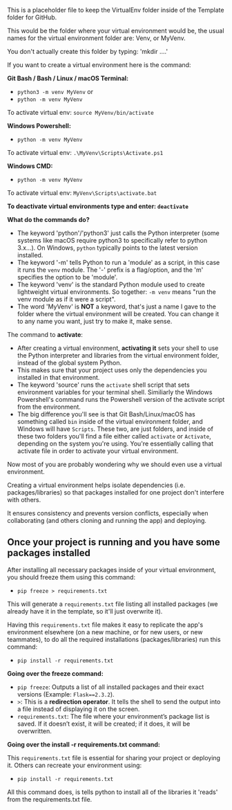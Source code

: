 This is a placeholder file to keep the VirtualEnv folder inside of the Template folder for GitHub.

This would be the folder where your virtual environment would be, the usual names for the virtual environment folder are: Venv, or MyVenv.

You don't actually create this folder by typing: 'mkdir ....'

If you want to create a virtual environment here is the command:

**Git Bash / Bash / Linux / macOS Terminal:**
- `python3 -m venv MyVenv`
or
- `python -m venv MyVenv`

To activate virtual env: `source MyVenv/bin/activate`

**Windows Powershell:**
- `python -m venv MyVenv`

To activate virtual env: `.\MyVenv\Scripts\Activate.ps1`

**Windows CMD:**
- `python -m venv MyVenv`

To activate virtual env: `MyVenv\Scripts\activate.bat`

**To deactivate virtual environments type and enter: `deactivate`**

**What do the commands do?**
- The keyword 'python'/'python3' just calls the Python interpreter (some systems like macOS require python3 to specifically refer to python 3.x...). On Windows, `python` typically points to the latest version installed.
- The keyword '-m' tells Python to run a 'module' as a script, in this case it runs the `venv` module. The '-' prefix is a flag/option, and the 'm' specifies the option to be 'module'.
- The keyword 'venv' is the standard Python module used to create lightweight virtual environments. So together: `-m venv` means "run the venv module as if it were a script".
- The word 'MyVenv' is **NOT** a keyword, that's just a name I gave to the folder where the virtual environment will be created. You can change it to any name you want, just try to make it, make sense.

The command to **activate**:
- After creating a virtual environment, **activating it** sets your shell to use the Python interpreter and libraries from the virtual environment folder, instead of the global system Python.
- This makes sure that your project uses only the dependencies you installed in that environment.
- The keyword 'source' runs the `activate` shell script that sets environment variables for your terminal shell. Similiarly the Windows Powershell's command runs the Powershell version of the activate script from the environment.
- The big difference you'll see is that Git Bash/Linux/macOS has something called `bin` inside of the virtual environment folder, and Windows will have `Scripts`. These two, are just folders, and inside of these two folders you'll find a file either called `activate` or `Activate`, depending on the system you're using. You're essentially calling that activate file in order to activate your virtual environment.

Now most of you are probably wondering why we should even use a virtual environment.

Creating a virtual environment helps isolate dependencies (i.e. packages/libraries) so that packages installed for one project don't interfere with others.

It ensures consistency and prevents version conflicts, especially when collaborating (and others cloning and running the app) and deploying.

## **Once your project is running and you have some packages installed**

After installing all necessary packages inside of your virtual environment, you should freeze them using this command:

- `pip freeze > requirements.txt`

This will generate a `requirements.txt` file listing all installed packages (we already have it in the template, so it'll just overwrite it).

Having this `requirements.txt` file makes it easy to replicate the app's environment elsewhere (on a new machine, or for new users, or new teammates), to do all the required installations (packages/libraries) run this command:

- `pip install -r requirements.txt`

**Going over the freeze command:**

- `pip freeze`: Outputs a list of all installed packages and their exact versions (Example: `Flask==2.3.2`).
- `>`: This is a **redirection operator**. It tells the shell to send the output into a file instead of displaying it on the screen.
- `requirements.txt`: The file where your environment’s package list is saved. If it doesn’t exist, it will be created; if it does, it will be overwritten.

**Going over the install -r requirements.txt command:**

This `requirements.txt` file is essential for sharing your project or deploying it. Others can recreate your environment using:
- `pip install -r requirements.txt`

All this command does, is tells python to install all of the libraries it 'reads' from the requirements.txt file.